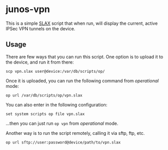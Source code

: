 # junos-vpn #

This is a simple [SLAX][1] script that when run, will display the current, active IPSec VPN tunnels on the device.

## Usage ##

There are few ways that you can run this script. One option is to upload it to the device, and run it from
there:

`scp vpn.slax user@device:/var/db/scripts/op/`

Once it is uploaded, you can run the following command from _*operational*_ mode:

`op url /var/db/scripts/op/vpn.slax`

You can also enter in the following configuration:

`set system scripts op file vpn.slax`

...then you can just run `op vpn` from _*operational*_ mode.

Another way is to run the script remotely, calling it via sftp, ftp, etc.

`op url sftp://user:password@device/path/to/vpn.slax`

[1]: http://code.google.com/p/libslax   "SLAX"

